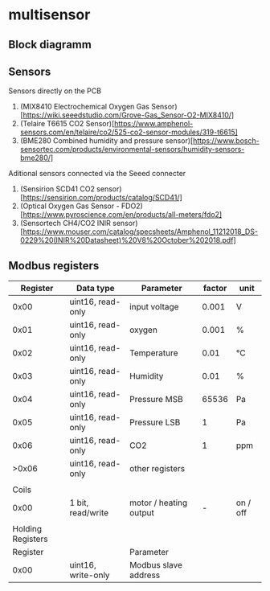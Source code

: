 # multisensor

## Block diagramm

## Sensors
Sensors directly on the PCB
1. (MIX8410 Electrochemical Oxygen Gas Sensor)[https://wiki.seeedstudio.com/Grove-Gas_Sensor-O2-MIX8410/]
1. (Telaire T6615 CO2 Sensor)[https://www.amphenol-sensors.com/en/telaire/co2/525-co2-sensor-modules/319-t6615]
1. (BME280 Combined humidity and pressure sensor)[https://www.bosch-sensortec.com/products/environmental-sensors/humidity-sensors-bme280/]

Aditional sensors connected via the Seeed connecter
1. (Sensirion SCD41 CO2 sensor)[https://sensirion.com/products/catalog/SCD41/]
1. (Optical Oxygen Gas Sensor - FDO2)[https://www.pyroscience.com/en/products/all-meters/fdo2]
1. (Sensortech CH4/CO2 INIR sensor)[https://www.mouser.com/catalog/specsheets/Amphenol_11212018_DS-0229%20(INIR%20Datasheet)%20V8%20October%202018.pdf]


## Modbus registers

| Register          | Data type          | Parameter              | factor | unit     |
| ----------------- | ------------------ | ---------------------- | ------ | -------- |
| 0x00              | uint16, read-only  | input voltage          | 0.001  | V        |
| 0x01              | uint16, read-only  | oxygen                 | 0.001  | %        |
| 0x02              | uint16, read-only  | Temperature            | 0.01   | °C       |
| 0x03              | uint16, read-only  | Humidity               | 0.01   | %        |
| 0x04              | uint16, read-only  | Pressure MSB           | 65536  | Pa       |
| 0x05              | uint16, read-only  | Pressure LSB           | 1      | Pa       |
| 0x06              | uint16, read-only  | CO2                    | 1      | ppm      |
| \>0x06            | uint16, read-only  | other registers        |        |          |
|                   |                    |                        |        |          |
| Coils             |                    |                        |        |          |
| 0x00              | 1 bit, read/write  | motor / heating output | \-     | on / off |
|                   |                    |                        |        |          |
| Holding Registers |                    |                        |        |          |
| Register          |                    | Parameter              |        |          |
| 0x00              | uint16, write-only | Modbus slave address   |        |          |
